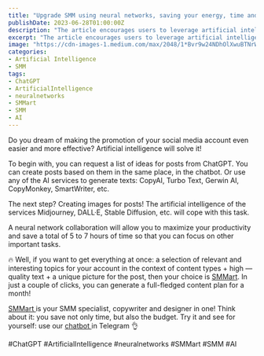 ```yaml
---
title: "Upgrade SMM using neural networks, saving your energy, time and budget"
publishDate: 2023-06-28T01:00:00Z
description: "The article encourages users to leverage artificial intelligence and neural networks to enhance the effectiveness of social media account promotion. It suggests using various AI services to generate post ideas and create images. By collaborating with neural networks, users can save time and increase their productivity. The article also mentions SMMart, an AI assistant that offers the generation of a comprehensive content plan for a month."
excerpt: "The article encourages users to leverage artificial intelligence and neural networks to enhance the effectiveness of social media account promotion. It suggests using var..."
image: "https://cdn-images-1.medium.com/max/2048/1*Bvr9w24NDhOlXwuBTNrWqg.png"
categories:
- Artificial Intelligence
- SMM
tags:
- ChatGPT
- ArtificialIntelligence
- neuralnetworks
- SMMart
- SMM
- AI
--- 
```


Do you dream of making the promotion of your social media account even easier and more effective? Artificial intelligence will solve it!

To begin with, you can request a list of ideas for posts from ChatGPT. You can create posts based on them in the same place, in the chatbot. Or use any of the AI services to generate texts: CopyAI, Turbo Text, Gerwin AI, CopyMonkey, SmartWriter, etc.

The next step? Creating images for posts! The artificial intelligence of the services Midjourney, DALL·E, Stable Diffusion, etc. will cope with this task.

A neural network collaboration will allow you to maximize your productivity and save a total of 5 to 7 hours of time so that you can focus on other important tasks.

🔥 Well, if you want to get everything at once: a selection of relevant and interesting topics for your account in the context of content types + high — quality text + a unique picture for the post, then your choice is [SMMart](https://t.me/smmart_official_bot). In just a couple of clicks, you can generate a full-fledged content plan for a month!

[SMMart ](https://t.me/smmart_official_bot)is your SMM specialist, copywriter and designer in one! Think about it: you save not only time, but also the budget. Try it and see for yourself: use our [chatbot ](https://t.me/smmart_official_bot)in Telegram 👌

#ChatGPT #ArtificialIntelligence #neuralnetworks #SMMart #SMM #AI
